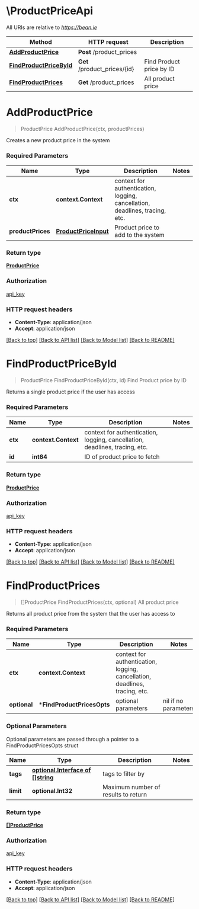 # \ProductPriceApi

All URIs are relative to *https://bean.ie*

Method | HTTP request | Description
------------- | ------------- | -------------
[**AddProductPrice**](ProductPriceApi.md#AddProductPrice) | **Post** /product_prices | 
[**FindProductPriceById**](ProductPriceApi.md#FindProductPriceById) | **Get** /product_prices/{id} | Find Product price by ID
[**FindProductPrices**](ProductPriceApi.md#FindProductPrices) | **Get** /product_prices | All product price


# **AddProductPrice**
> ProductPrice AddProductPrice(ctx, productPrices)


Creates a new product price in the system

### Required Parameters

Name | Type | Description  | Notes
------------- | ------------- | ------------- | -------------
 **ctx** | **context.Context** | context for authentication, logging, cancellation, deadlines, tracing, etc.
  **productPrices** | [**ProductPriceInput**](ProductPriceInput.md)| Product price to add to the system | 

### Return type

[**ProductPrice**](ProductPrice.md)

### Authorization

[api_key](../README.md#api_key)

### HTTP request headers

 - **Content-Type**: application/json
 - **Accept**: application/json

[[Back to top]](#) [[Back to API list]](../README.md#documentation-for-api-endpoints) [[Back to Model list]](../README.md#documentation-for-models) [[Back to README]](../README.md)

# **FindProductPriceById**
> ProductPrice FindProductPriceById(ctx, id)
Find Product price by ID

Returns a single product price if the user has access

### Required Parameters

Name | Type | Description  | Notes
------------- | ------------- | ------------- | -------------
 **ctx** | **context.Context** | context for authentication, logging, cancellation, deadlines, tracing, etc.
  **id** | **int64**| ID of product price to fetch | 

### Return type

[**ProductPrice**](ProductPrice.md)

### Authorization

[api_key](../README.md#api_key)

### HTTP request headers

 - **Content-Type**: application/json
 - **Accept**: application/json

[[Back to top]](#) [[Back to API list]](../README.md#documentation-for-api-endpoints) [[Back to Model list]](../README.md#documentation-for-models) [[Back to README]](../README.md)

# **FindProductPrices**
> []ProductPrice FindProductPrices(ctx, optional)
All product price

Returns all product price from the system that the user has access to

### Required Parameters

Name | Type | Description  | Notes
------------- | ------------- | ------------- | -------------
 **ctx** | **context.Context** | context for authentication, logging, cancellation, deadlines, tracing, etc.
 **optional** | ***FindProductPricesOpts** | optional parameters | nil if no parameters

### Optional Parameters
Optional parameters are passed through a pointer to a FindProductPricesOpts struct

Name | Type | Description  | Notes
------------- | ------------- | ------------- | -------------
 **tags** | [**optional.Interface of []string**](string.md)| tags to filter by | 
 **limit** | **optional.Int32**| Maximum number of results to return | 

### Return type

[**[]ProductPrice**](ProductPrice.md)

### Authorization

[api_key](../README.md#api_key)

### HTTP request headers

 - **Content-Type**: application/json
 - **Accept**: application/json

[[Back to top]](#) [[Back to API list]](../README.md#documentation-for-api-endpoints) [[Back to Model list]](../README.md#documentation-for-models) [[Back to README]](../README.md)

